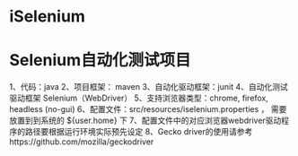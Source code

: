 # iSelenium
# Selenium自动化测试项目
1、代码：java
2、项目框架： maven
3、自动化驱动框架：junit
4、自动化测试驱动框架 Selenium（WebDriver）
5、支持浏览器类型：chrome, firefox, headless (no-gui)
6、配置文件：src/resources/iselenium.properties ， 需要放置到到系统的 ${user.home} 下
7、配置文件中的对应浏览器webdriver驱动程序的路径要根据运行环境实际预先设定
8、Gecko driver的使用请参考https://github.com/mozilla/geckodriver
